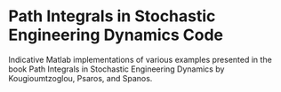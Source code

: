 # Path Integrals in Stochastic Engineering Dynamics Code

Indicative Matlab implementations of various examples presented in the book Path Integrals in Stochastic Engineering Dynamics by Kougioumtzoglou, Psaros, and Spanos.
 
